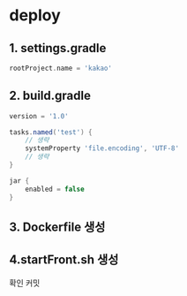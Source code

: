 # deploy

## 1. settings.gradle 
```groovy
rootProject.name = 'kakao'
```

## 2. build.gradle
```groovy
version = '1.0'

tasks.named('test') {
    // 생략
    systemProperty 'file.encoding', 'UTF-8'
    // 생략
}

jar {
	enabled = false
}
```

## 3. Dockerfile 생성

## 4.startFront.sh 생성

확인 커밋